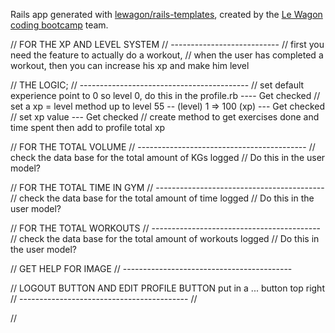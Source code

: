 Rails app generated with [lewagon/rails-templates](https://github.com/lewagon/rails-templates), created by the [Le Wagon coding bootcamp](https://www.lewagon.com) team.

// FOR THE XP AND LEVEL SYSTEM
// ---------------------------
// first you need the feature to actually do a workout,
// when the user has completed a workout, then you can increase his xp and make him level

// THE LOGIC;
// ------------------------------------------
// set default experience point to 0 so level 0, do this in the profile.rb ---- Get checked
// set a xp = level method up to level 55 -- (level) 1 => 100 (xp) --- Get checked
// set xp value --- Get checked
// create method to get exercises done and time spent then add to profile total xp

// FOR THE TOTAL VOLUME
// ------------------------------------------
// check the data base for the total amount of KGs logged
// Do this in the user model?

// FOR THE TOTAL TIME IN GYM
// ------------------------------------------
// check the data base for the total amount of time logged
// Do this in the user model?

// FOR THE TOTAL WORKOUTS
// ------------------------------------------
// check the data base for the total amount of workouts logged
// Do this in the user model?

// GET HELP FOR IMAGE
// ------------------------------------------

// LOGOUT BUTTON AND EDIT PROFILE BUTTON put in a ... button top right
// ------------------------------------------
//

//
